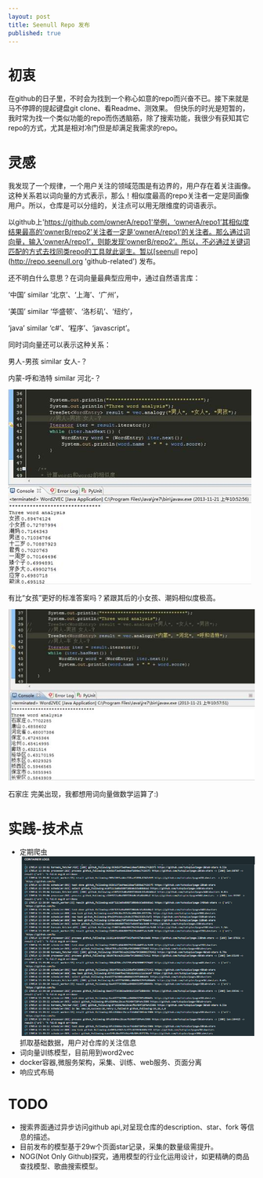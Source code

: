 ```yaml
---
layout: post
title: Seenull Repo 发布
published: true
---
```


# 初衷
在github的日子里，不时会为找到一个称心如意的repo而兴奋不已。接下来就是马不停蹄的提起键盘git clone、看Readme、测效果。
但快乐的时光是短暂的，我时常为找一个类似功能的repo而伤透脑筋，除了搜索功能，我很少有获知其它repo的方式，尤其是相对冷门但是却满足我需求的repo。

# 灵感
我发现了一个规律，一个用户关注的领域范围是有边界的，用户存在着关注画像。这种关系若以词向量的方式表示，那么！相似度最高的repo关注者一定是同画像用户。所以，仓库是可以分组的，关注点可以用无限维度的词语表示。

以github上'https://github.com/ownerA/repo1'举例，‘ownerA/repo1’其相似度结果最高的‘ownerB/repo2’关注者一定是‘ownerA/repo1’的关注者。那么通过词向量，输入‘ownerA/repo1’，则能发现‘ownerB/repo2’。所以，不必通过关键词匹配的方式去找同类repo的工具就此诞生。暂以[seenull repo](http://repo.seenull.org 'github-related') 发布。

还不明白什么意思？在词向量最典型应用中，通过自然语言库：

‘中国’ similar ‘北京’、‘上海’、‘广州’，

‘美国’ similar ‘华盛顿’、‘洛杉矶’、‘纽约’，

‘java’ similar ‘c#’、‘程序’、‘javascript’。

同时词向量还可以表示这种关系：

男人-男孩 similar 女人-？

内蒙-呼和浩特 similar 河北-？

![](/images/posts/2017-05-14-seenull-repo-release-1.jpg)

有比“女孩”更好的标准答案吗？紧跟其后的小女孩、潮妈相似度极高。

![](/images/posts/2017-05-14-seenull-repo-release-2.jpg)

石家庄 完美出现，我都想用词向量做数学运算了:)

# 实践-技术点

 - 定期爬虫
![](/images/posts/2017-05-14-seenull-repo-release-3.png)
抓取基础数据，用户对仓库的关注信息
 - 词向量训练模型，目前用到word2vec
 - docker容器,微服务架构，采集、训练、web服务、页面分离
 - 响应式布局

# TODO
 - 搜索界面通过异步访问github api,对呈现仓库的description、star、fork 等信息的描述。
 - 目前发布的模型基于29w个页面star记录，采集的数量级需提升。
 - NOG(Not Only Github)探究，通用模型的行业化运用设计，如更精确的商品查找模型、歌曲搜索模型。
